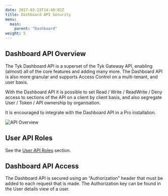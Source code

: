 ```yaml
---
date: 2017-03-23T14:49:02Z
title: Dashboard API Security
menu:
  main:
    parent: "Dashboard"
weight: 5 
---
```


## Dashboard API Overview

The Tyk Dashboard API is a superset of the Tyk Gateway API, enabling (almost) all of the core features and adding many more. The Dashboard API is also more granular and supports Access Control on a multi-tenant, and user basis.

With the Dashboard API it is possible to set Read / Write / ReadWrite / Deny access to sections of the API on a client by client basis, and also segregate User / Token / API ownership by organisation.

It is encouraged to integrate with the Dashboard API in a Pro installation.

![API Overview][1]

## User API Roles

See the [User API Roles][2] section.

## <a name="dashboard-api-access"></a>Dashboard API Access

The Dashboard API is secured using an “Authorization” header that must be added to each request that is made. The Authorization key can be found in the User details view of a user.


[1]: /docs/img/diagrams/gatewayDashboardDiff.png
[2]: /docs/security/dashboard/user-roles/

